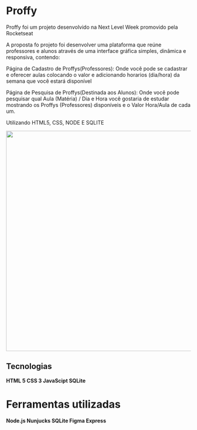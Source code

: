 <h1> Proffy </h1>
<p> Proffy foi um projeto desenvolvido na Next Level Week promovido pela Rocketseat
  
  A proposta fo projeto foi desenvolver uma plataforma que reúne professores e alunos através de uma interface gráfica simples, dinâmica e responsiva, contendo:

Página de Cadastro de Proffys(Professores): Onde você pode se cadastrar e oferecer aulas colocando o valor e adicionando horarios (dia/hora) da semana que você estará disponível

Página de Pesquisa de Proffys(Destinada aos Alunos): Onde você pode pesquisar qual Aula (Matéria) / Dia e Hora você gostaria de estudar mostrando os Proffys (Professores) disponíveis e o Valor Hora/Aula de cada um.

Utilizando HTML5, CSS, NODE E SQLITE

 </p>


</p>
<p float="left">
  <img src="https://user-images.githubusercontent.com/65368831/94774137-9f24d880-0393-11eb-851e-0163951341d0.png" width="600" />
</p>

<h2><strong>Tecnologias<strong></h2>
 HTML 5
 CSS 3
 JavaScipt
 SQLite
  
  <h1>Ferramentas utilizadas</h1>
 Node.js
 Nunjucks
 SQLite
 Figma
 Express

  

  
